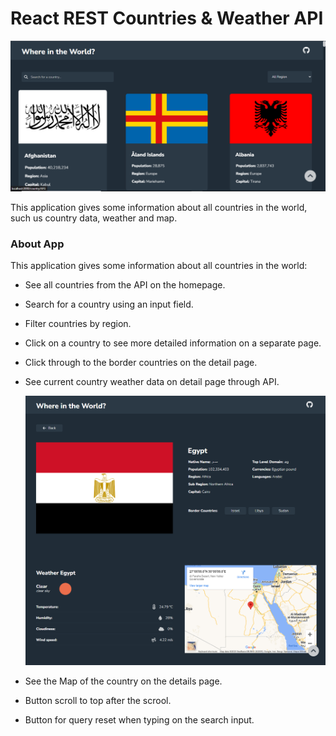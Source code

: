 # React REST Countries & Weather API

![](./Design/Design-preview-1.PNG)

 This application gives some information about all countries in the world, such us country data, weather and map.

### About App

This application gives some information about all countries in the world:

- See all countries from the API on the homepage.
- Search for a country using an input field.
- Filter countries by region.
- Click on a country to see more detailed information on a separate page.
- Click through to the border countries on the detail page.
- See current country weather data on detail page through API.

  ![](./Design/Design-preview-2.png)
  
- See the Map of the country on the details page.
- Button scroll to top after the scrool.
- Button for query reset when typing on the search input.

